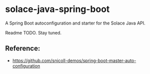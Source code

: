 # solace-java-spring-boot

A Spring Boot autoconfiguration and starter for the Solace Java API.

Readme TODO. Stay tuned.

## Reference:

* https://github.com/snicoll-demos/spring-boot-master-auto-configuration


